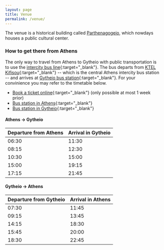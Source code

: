 ```yaml
---
layout: page
title: Venue
permalink: /venue/
---
```


The venue is a historical building called [Parthenagogeio](https://maps.app.goo.gl/aVWowukYg8qbRPKN9), which nowdays houses a public cultural center. 

### How to get there from Athens
The only way to travel from Athens to Gytheio with public transportation is to use the [intercity bus line](https://ktel-lakonias.gr){:target="_blank"}. The bus departs from [KTEL Kifisou](https://maps.app.goo.gl/dxYJdjkgMbuN8rZh6){:target="_blank"} -- which is the central Athens intercity bus station -- and arrives at [Gytheio bus station](https://maps.app.goo.gl/3XsSazQsCSWDWeKbA){:target="_blank"}. For your convinience you may refer to the timetable below.

- [Book a ticket online](https://ktel-lakonias.gr/eticket/en){:target="_blank"} (only possible at most 1 week prior)
- [Bus station in Athens](https://maps.app.goo.gl/dxYJdjkgMbuN8rZh6){:target="_blank"}
- [Bus station in Gytheio](https://maps.app.goo.gl/3XsSazQsCSWDWeKbA){:target="_blank"}

#### Athens -> Gytheio

Departure from Athens | Arrival in Gytheio
:-------------------- | :------
06:30                 | 11:30
08:15                 | 12:30
10:30                 | 15:00
15:00                 | 19:15
17:15                 | 21:45

#### Gytheio -> Athens

Departure from Gytheio | Arrival in Athens
:--------------------- | :------
07:30                  | 11:45
09:15                  | 13:45
14:15                  | 18:30
15:45                  | 20:00
18:30                  | 22:45